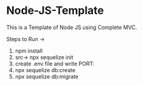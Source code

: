 # Node-JS-Template
This is a Template of Node JS using Complete MVC.

Steps to Run ->

1. npm install
2. src-> npx sequelize init
3. create .env file and write 
                        PORT:<port number>
4. npx sequelize db:create
5. npx sequelize db:migrate
